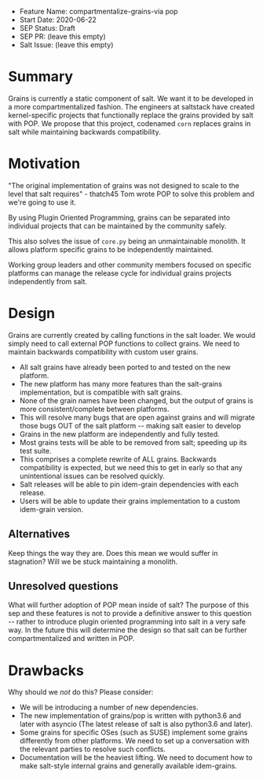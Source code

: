 - Feature Name: compartmentalize-grains-via pop
- Start Date: 2020-06-22
- SEP Status: Draft
- SEP PR: (leave this empty)
- Salt Issue: (leave this empty)

# Summary
[summary]: #summary

Grains is currently a static component of salt.  We want it to be developed in a more compartmentalized fashion.
The engineers at saltstack have created kernel-specific projects that functionally replace the grains
provided by salt with POP.  We propose that this project, codenamed `corn` replaces grains in salt while
maintaining backwards compatibility.

# Motivation
[motivation]: #motivation

"The original implementation of grains was not designed to scale to the level that salt requires" - thatch45
Tom wrote POP to solve this problem and we're going to use it. 

By using Plugin Oriented Programming, grains can be separated into individual projects that can be maintained
by the community safely.

This also solves the issue of `core.py` being an unmaintainable monolith.  It allows platform specific grains
to be independently maintained.

Working group leaders and other community members focused on specific platforms can manage the release cycle for
individual grains projects independently from salt.

# Design
[design]: #detailed-design

Grains are currently created by calling functions in the salt loader.  We would simply need to call
external POP functions to collect grains.  We need to maintain backwards compatibility with custom user grains.

- All salt grains have already been ported to and tested on the new platform.
- The new platform has many more features than the salt-grains implementation, but is compatible with salt grains.
- None of the grain names have been changed, but the output of grains is more consistent/complete between platforms.
- This will resolve many bugs that are open against grains and will migrate those bugs OUT of the salt
platform -- making salt easier to develop
- Grains in the new platform are independently and fully tested.
- Most grains tests will be able to be removed from salt; speeding up its test suite.
- This comprises a complete rewrite of ALL grains.  Backwards compatibility is expected, but we need this to get
in early so that any unintentional issues can be resolved quickly.
- Salt releases will be able to pin idem-grain dependencies with each release.
- Users will be able to update their grains implementation to a custom idem-grain version.

## Alternatives
[alternatives]: #alternatives

Keep things the way they are.  Does this mean we would suffer in stagnation?  Will we be stuck maintaining a monolith.

## Unresolved questions
[unresolved]: #unresolved-questions

What will further adoption of POP mean inside of salt?  The purpose of this sep and these features is not to provide
a definitive answer to this question -- rather to introduce plugin oriented programming into salt in a very safe way.
In the future this will determine the design so that salt can be further compartmentalized and written in POP.

# Drawbacks
[drawbacks]: #drawbacks

Why should we *not* do this? Please consider:

- We will be introducing a number of new dependencies.
- The new implementation of grains/pop is written with python3.6 and later with asyncio
(The latest release of salt is also python3.6 and later).
- Some grains for specific OSes (such as SUSE) implement some grains differently from other platforms.  We need
to set up a conversation with the relevant parties to resolve such conflicts.
- Documentation will be the heaviest lifting.  We need to document how to make salt-style internal grains and generally
available idem-grains.
